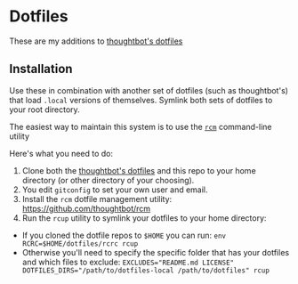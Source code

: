 # Dotfiles

These are my additions to [thoughtbot's
dotfiles](http://www.github.com/thoughtbot/dotfiles)

## Installation

Use these in combination with another set of dotfiles (such as thoughtbot's)
that load `.local` versions of themselves. Symlink both sets of dotfiles to your
root directory.

The easiest way to maintain this system is to use the
[`rcm`](http://www.github.com/thoughtbot/rcm) command-line utility

Here's what you need to do:

1. Clone both the [thoughtbot's
dotfiles](http://www.github.com/thoughtbot/dotfiles) and this repo to your home
directory (or other directory of your choosing).
2. You edit `gitconfig` to set your own user and email.
3. Install the `rcm` dotfile management utility: https://github.com/thoughtbot/rcm
4. Run the `rcup` utility to symlink your dotfiles to your home directory:
  - If you cloned the dotfile repos to `$HOME` you can run:
`env RCRC=$HOME/dotfiles/rcrc rcup`
  - Otherwise you'll need to specify the specific folder that has your dotfiles
and which files to exclude:
`EXCLUDES="README.md LICENSE" DOTFILES_DIRS="/path/to/dotfiles-local /path/to/dotfiles" rcup`

